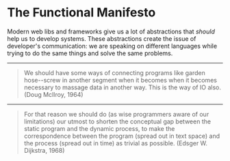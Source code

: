# The Functional Manifesto

Modern web libs and frameworks give us a lot of abstractions that *should* help us to develop systems. These abstractions create the issue of developer's communication: we are speaking on different languages while trying to do the same things and solve the same problems.

***

> We should have some ways of connecting programs like garden hose--screw in another segment when it becomes when it becomes necessary to massage data in another way. This is the way of IO also. (Doug McIlroy, 1964)

***

> For that reason we should do (as wise programmers aware of our limitations) our utmost to shorten the conceptual gap between the static program and the dynamic process, to make the correspondence between the program (spread out in text space) and the process (spread out in time) as trivial as possible. (Edsger W. Dijkstra, 1968)
